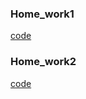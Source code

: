 ### Home_work1
[code](https://github.com/MarynaKarpenko/Java/blob/master/Home-work1/src/main/java/org/telran/Task1.java)
### Home_work2
[code](Home-work2/src/main/java/org/telran/Task2.java)

